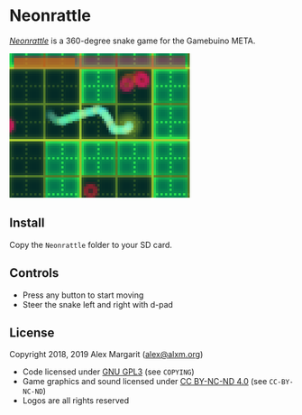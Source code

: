# Neonrattle

[*Neonrattle*](https://www.alxm.org/games/gamebuino.html#neonrattle) is a 360-degree snake game for the Gamebuino META.

![Neonrattle screenshot](https://github.com/alxm/neonrattle/raw/master/assets/gfx/screenshot01.png "Neonrattle screenshot")

## Install

Copy the `Neonrattle` folder to your SD card.

## Controls

* Press any button to start moving
* Steer the snake left and right with d-pad

## License

Copyright 2018, 2019 Alex Margarit (alex@alxm.org)

* Code licensed under [GNU GPL3](https://www.gnu.org/licenses/gpl.html) (see `COPYING`)
* Game graphics and sound licensed under [CC BY-NC-ND 4.0](https://creativecommons.org/licenses/by-nc-nd/4.0/) (see `CC-BY-NC-ND`)
* Logos are all rights reserved
